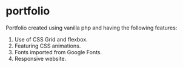 # portfolio
Portfolio created using vanilla php and having the following features:
1. Use of CSS Grid and flexbox.
2. Featuring CSS animations.
3. Fonts imported from Google Fonts.
4. Responsive website.
